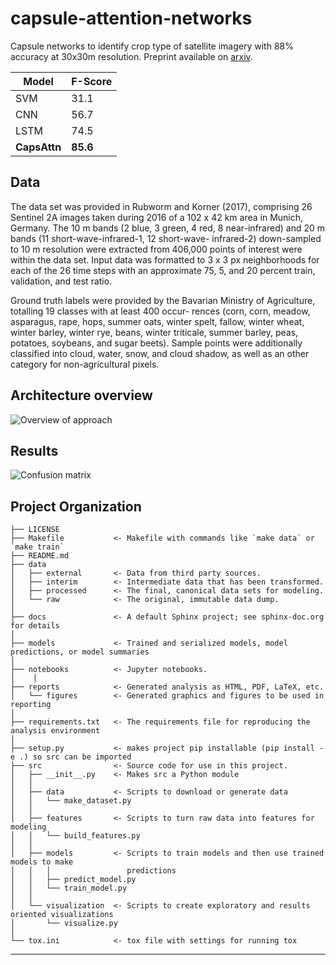 capsule-attention-networks
==============================

Capsule networks to identify crop type of satellite imagery with 88% accuracy at 30x30m resolution.
Preprint available on [arxiv](https://arxiv.org/pdf/1904.10130.pdf).


| Model    | F-Score |
|----------|---------|
| SVM      | 31.1    |
| CNN      | 56.7    |
| LSTM     | 74.5    |
| **CapsAttn** | **85.6**    |



## Data

The data set was provided in Rubworm and Korner (2017), comprising 26 Sentinel 2A images taken during 2016 of a 102 x 42 km area in Munich, Germany. The 10 m bands (2 blue, 3 green, 4 red, 8 near-infrared) and 20 m bands (11 short-wave-infrared-1, 12 short-wave- infrared-2) down-sampled to 10 m resolution were extracted from 406,000 points of interest were within the data set. Input data was formatted to 3 x 3 px neighborhoods for each of the 26 time steps with an approximate 75, 5, and 20 percent train, validation, and test ratio.

Ground truth labels were provided by the Bavarian Ministry of Agriculture, totalling 19 classes with at least 400 occur- rences (corn, corn, meadow, asparagus, rape, hops, summer oats, winter spelt, fallow, winter wheat, winter barley, winter rye, beans, winter triticale, summer barley, peas, potatoes, soybeans, and sugar beets). Sample points were additionally classified into cloud, water, snow, and cloud shadow, as well as an other category for non-agricultural pixels.

## Architecture overview

![Overview of approach](https://github.com/JohnMBrandt/capsule-attention-networks/blob/master/reports/figures/figure2.png?raw=true)

## Results

![Confusion matrix](https://github.com/JohnMBrandt/capsule-attention-networks/blob/master/reports/figures/figure1.png?raw=true)

Project Organization
------------

    ├── LICENSE
    ├── Makefile           <- Makefile with commands like `make data` or `make train`
    ├── README.md
    ├── data
    │   ├── external       <- Data from third party sources.
    │   ├── interim        <- Intermediate data that has been transformed.
    │   ├── processed      <- The final, canonical data sets for modeling.
    │   └── raw            <- The original, immutable data dump.
    │
    ├── docs               <- A default Sphinx project; see sphinx-doc.org for details
    │
    ├── models             <- Trained and serialized models, model predictions, or model summaries
    │
    ├── notebooks          <- Jupyter notebooks.
    │    │
    ├── reports            <- Generated analysis as HTML, PDF, LaTeX, etc.
    │   └── figures        <- Generated graphics and figures to be used in reporting
    │
    ├── requirements.txt   <- The requirements file for reproducing the analysis environment
    │
    ├── setup.py           <- makes project pip installable (pip install -e .) so src can be imported
    ├── src                <- Source code for use in this project.
    │   ├── __init__.py    <- Makes src a Python module
    │   │
    │   ├── data           <- Scripts to download or generate data
    │   │   └── make_dataset.py
    │   │
    │   ├── features       <- Scripts to turn raw data into features for modeling
    │   │   └── build_features.py
    │   │
    │   ├── models         <- Scripts to train models and then use trained models to make
    │   │   │                 predictions
    │   │   ├── predict_model.py
    │   │   └── train_model.py
    │   │
    │   └── visualization  <- Scripts to create exploratory and results oriented visualizations
    │       └── visualize.py
    │
    └── tox.ini            <- tox file with settings for running tox


--------
